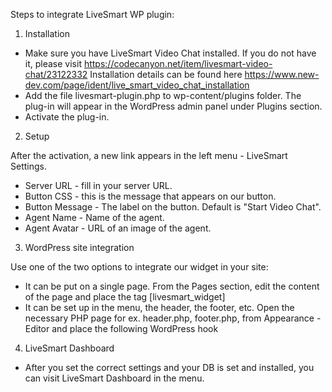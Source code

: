 Steps to integrate LiveSmart WP plugin:

1. Installation

- Make sure you have LiveSmart Video Chat installed. 
If you do not have it, please visit https://codecanyon.net/item/livesmart-video-chat/23122332
Installation details can be found here https://www.new-dev.com/page/ident/live_smart_video_chat_installation
- Add the file livesmart-plugin.php to wp-content/plugins folder. The plug-in will appear in the WordPress admin panel under Plugins section. 
- Activate the plug-in.

2. Setup

After the activation, a new link appears in the left menu - LiveSmart Settings.

- Server URL - fill in your server URL.
- Button CSS - this is the message that appears on our button.
- Button Message - The label on the button. Default is "Start Video Chat".
- Agent Name - Name of the agent.
- Agent Avatar - URL of an image of the agent.

3. WordPress site integration

Use one of the two options to integrate our widget in your site:

- It can be put on a single page. 
From the Pages section, edit the content of the page and place the tag [livesmart_widget]
- It can be set up in the menu, the header, the footer, etc. Open the necessary PHP page for ex. header.php, footer.php, from Appearance - Editor and place the following WordPress hook <?php do_action('livesmart_widget'); ?>

4. LiveSmart Dashboard

- After you set the correct settings and your DB is set and installed, you can visit LiveSmart Dashboard in the menu. 